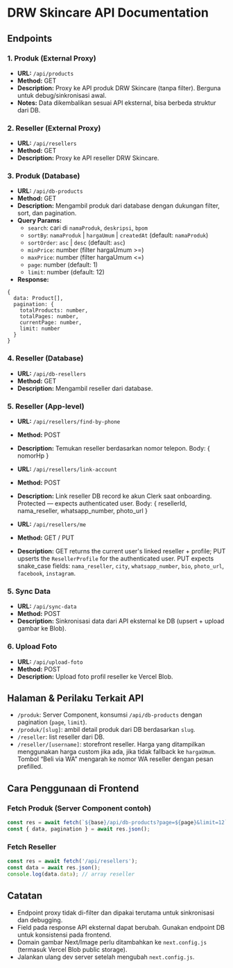 # DRW Skincare API Documentation

## Endpoints

### 1. Produk (External Proxy)
- **URL:** `/api/products`
- **Method:** GET
- **Description:** Proxy ke API produk DRW Skincare (tanpa filter). Berguna untuk debug/sinkronisasi awal.
- **Notes:** Data dikembalikan sesuai API eksternal, bisa berbeda struktur dari DB.

### 2. Reseller (External Proxy)
- **URL:** `/api/resellers`
- **Method:** GET
- **Description:** Proxy ke API reseller DRW Skincare.

### 3. Produk (Database)
- **URL:** `/api/db-products`
- **Method:** GET
- **Description:** Mengambil produk dari database dengan dukungan filter, sort, dan pagination.
- **Query Params:**
  - `search`: cari di `namaProduk`, `deskripsi`, `bpom`
  - `sortBy`: `namaProduk` | `hargaUmum` | `createdAt` (default: `namaProduk`)
  - `sortOrder`: `asc` | `desc` (default: `asc`)
  - `minPrice`: number (filter hargaUmum >=)
  - `maxPrice`: number (filter hargaUmum <=)
  - `page`: number (default: 1)
  - `limit`: number (default: 12)
- **Response:**
```
{
  data: Product[],
  pagination: {
    totalProducts: number,
    totalPages: number,
    currentPage: number,
    limit: number
  }
}
```

### 4. Reseller (Database)
- **URL:** `/api/db-resellers`
- **Method:** GET
- **Description:** Mengambil reseller dari database.

### 5. Reseller (App-level)
- **URL:** `/api/resellers/find-by-phone`
- **Method:** POST
- **Description:** Temukan reseller berdasarkan nomor telepon. Body: { nomorHp }

- **URL:** `/api/resellers/link-account`
- **Method:** POST
- **Description:** Link reseller DB record ke akun Clerk saat onboarding. Protected — expects authenticated user. Body: { resellerId, nama_reseller, whatsapp_number, photo_url }

- **URL:** `/api/resellers/me`
- **Method:** GET / PUT
- **Description:** GET returns the current user's linked reseller + profile; PUT upserts the `ResellerProfile` for the authenticated user. PUT expects snake_case fields: `nama_reseller`, `city`, `whatsapp_number`, `bio`, `photo_url`, `facebook`, `instagram`.

### 5. Sync Data
- **URL:** `/api/sync-data`
- **Method:** POST
- **Description:** Sinkronisasi data dari API eksternal ke DB (upsert + upload gambar ke Blob).

### 6. Upload Foto
- **URL:** `/api/upload-foto`
- **Method:** POST
- **Description:** Upload foto profil reseller ke Vercel Blob.

## Halaman & Perilaku Terkait API
- `/produk`: Server Component, konsumsi `/api/db-products` dengan pagination (`page`, `limit`).
- `/produk/[slug]`: ambil detail produk dari DB berdasarkan `slug`.
- `/reseller`: list reseller dari DB.
- `/reseller/[username]`: storefront reseller. Harga yang ditampilkan menggunakan harga custom jika ada, jika tidak fallback ke `hargaUmum`. Tombol “Beli via WA” mengarah ke nomor WA reseller dengan pesan prefilled.

## Cara Penggunaan di Frontend

### Fetch Produk (Server Component contoh)
```ts
const res = await fetch(`${base}/api/db-products?page=${page}&limit=12`, { cache: 'no-store' });
const { data, pagination } = await res.json();
```

### Fetch Reseller
```js
const res = await fetch('/api/resellers');
const data = await res.json();
console.log(data.data); // array reseller
```

## Catatan
- Endpoint proxy tidak di-filter dan dipakai terutama untuk sinkronisasi dan debugging.
- Field pada response API eksternal dapat berubah. Gunakan endpoint DB untuk konsistensi pada frontend.
- Domain gambar Next/Image perlu ditambahkan ke `next.config.js` (termasuk Vercel Blob public storage).
- Jalankan ulang dev server setelah mengubah `next.config.js`.
